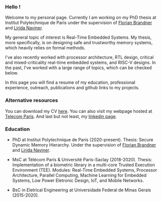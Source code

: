 <p align="center">

### Hello !

Welcome to my personal page. Currently I am working on my PhD thesis at Institut Polytechnique de Paris under the supervision of [Florian Brandner](https://perso.telecom-paristech.fr/brandner/) and [Lirida Naviner](https://www.telecom-paris.fr/lirida-naviner?l=en). 

My general topic of interest is Real-Time Embedded Systems. My thesis, more specifically, is on designing safe and trustworthy memory systems, which heavily relies on formal methods. 

I've also recently worked with processor architecture, RTL design, critical and mixed-criticality real-time embedded systems, and RISC-V designs. In the past, I've worked with a large range of topics, which can be checked below.

In this page you will find a resume of my education, professional experience, outreach, publications and github links to my projects.

### Alternative resources

You can download my CV [here](https://drive.google.com/file/d/1uRnzSN_5rPppWjUGXMycrUgN4HLiG98U/view?usp=sharing). You can also visit my webpage hosted at [Telecom Paris](https://perso.telecom-paristech.fr/flisboa/). And last but not least, my [linkedin page](https://www.linkedin.com/in/felipe-lisboa/).

### Education

- PhD at Institut Polytechnique de Paris (2020-present). Thesis: Secure Dynamic Memory Hierarchy. Under the supervision of [Florian Brandner](https://perso.telecom-paristech.fr/brandner/) and [Lirida Naviner](https://www.telecom-paris.fr/lirida-naviner?l=en).

- MsC at Télécom Paris & Université Paris-Saclay (2018-2020). Thesis: Implementation of a biometric library in a multi-core Trusted Execution Environment (TEE). Modules: Real-Time Embedded Systems, Processor Architecture, Parallel Computing, Machine Learning for Embedded Systems, Low Power Eletronic Design, IoT, and Mobile Networks.

- BsC in Eletrical Engineering at Universidade Federal de Minas Gerais (2015-2020).

</p>

